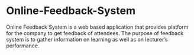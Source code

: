# Online-Feedback-System

Online Feedback System is a web based application that provides platform for the company to get
feedback of attendees. The purpose of feedback system is to gather information on learning as well as on
lecturer’s performance.
